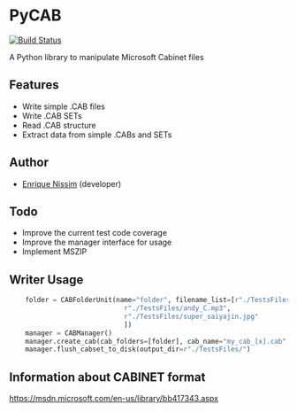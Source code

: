 # PyCAB
[![Build Status](https://travis-ci.org/n3k/PyCAB.svg)](https://travis-ci.org/n3k/PyCAB)

A Python library to manipulate Microsoft Cabinet files


## Features
* Write simple .CAB files
* Write .CAB SETs
* Read .CAB structure
* Extract data from simple .CABs and SETs

## Author
* [Enrique Nissim](https://twitter.com/kiqueNissim) (developer)


## Todo
* Improve the current test code coverage
* Improve the manager interface for usage
* Implement MSZIP

## Writer Usage

```python
    folder = CABFolderUnit(name="folder", filename_list=[r"./TestsFiles/pe101.jpg",
					 		 r"./TestsFiles/andy_C.mp3",
							 r"./TestsFiles/super_saiyajin.jpg"
							 ])
    manager = CABManager()
    manager.create_cab(cab_folders=[folder], cab_name="my_cab_[x].cab", cab_size=1474*1024*16)
    manager.flush_cabset_to_disk(output_dir=r"./TestsFiles/")
```


## Information about CABINET format
https://msdn.microsoft.com/en-us/library/bb417343.aspx

